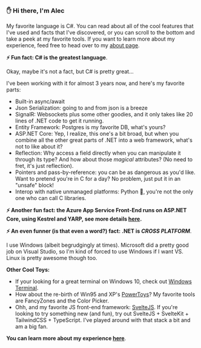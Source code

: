 ### ✋ Hi there, I'm Alec
 
My favorite language is C#. You can read about all of the cool features that I've used and facts that I've discovered, or you can scroll to the bottom and take a peek at my favorite tools. If you want to learn more about my experience, feed free to head over to my [about page](https://adv68.github.io/adv68/ABOUT).

__⚡ Fun fact: C# is the greatest language__.

Okay, maybe it's not a fact, but C# is pretty great...

I've been working with it for almost 3 years now, and here's my favorite parts:
- Built-in async/await
- Json Serialization: going to and from json is a breeze
- SignalR: Websockets plus some other goodies, and it only takes like 20 lines of .NET code to get it running.
- Entity Framework: Postgres is my favorite DB, what's yours?
- ASP.NET Core: Yep, I realize, this one's a bit broad, but when you combine all the other great parts of .NET into a web framework, what's not to like about it?
- Reflection: Why access a field directly when you can manipulate it through its type? And how about those *magical* attributes? (No need to fret, it's just reflection).
- Pointers and pass-by-reference: you can be as dangerous as you'd like. Want to pretend you're in C for a day? No problem, just put it in an "unsafe" block!
- Interop with native unmanaged platforms: Python 🐍, you're not the only one who can call C libraries.

__⚡ Another fun fact: the Azure App Service Front-End runs on ASP.NET Core, using Kestrel and YARP, see more details [here](https://azure.github.io/AppService/2022/08/16/A-Heavy-Lift.html).__

__⚡ An even funner (is that even a word?) fact: .NET is *CROSS PLATFORM*__.

I use Windows (albeit begrudgingly at times). Microsoft did a pretty good job on Visual Studio, so I'm kind of forced to use Windows if I want VS. Linux is pretty awesome though too.

__Other Cool Toys:__

- If your looking for a great terminal on Windows 10, check out [Windows Terminal](https://github.com/microsoft/terminal).
- How about the re-birth of Win95 and XP's [PowerToys](https://github.com/microsoft/PowerToys)? My favorite tools are FancyZones and the Color Picker.
- Ohh, and my favorite JS front-end framework: [SvelteJS](https://github.com/sveltejs/svelte). If you're looking to try something new (and fun), try out SvelteJS + SvelteKit + TailwindCSS + TypeScript. I've played around with that stack a bit and am a big fan. 

__You can learn more about my experience [here](https://adv68.github.io/adv68/ABOUT)__.

